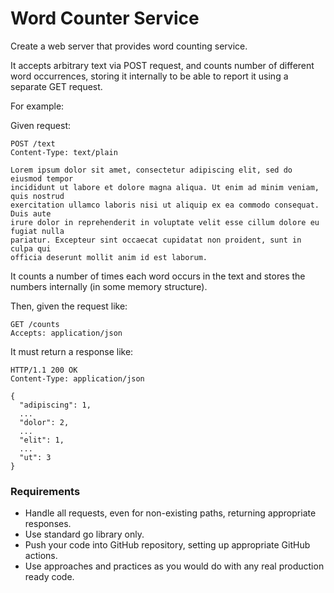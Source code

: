 Word Counter Service
====================

Create a web server that provides word counting service.

It accepts arbitrary text via POST request, and counts number of different word occurrences, storing it internally to be able to report it using a separate GET request.

For example:

Given request:
```
POST /text
Content-Type: text/plain

Lorem ipsum dolor sit amet, consectetur adipiscing elit, sed do eiusmod tempor
incididunt ut labore et dolore magna aliqua. Ut enim ad minim veniam, quis nostrud
exercitation ullamco laboris nisi ut aliquip ex ea commodo consequat. Duis aute
irure dolor in reprehenderit in voluptate velit esse cillum dolore eu fugiat nulla 
pariatur. Excepteur sint occaecat cupidatat non proident, sunt in culpa qui 
officia deserunt mollit anim id est laborum.
```
It counts a number of times each word occurs in the text and stores the numbers internally (in some memory structure).

Then, given the request like:
```
GET /counts
Accepts: application/json
```
It must return a response like:
```
HTTP/1.1 200 OK
Content-Type: application/json

{
  "adipiscing": 1,
  ...
  "dolor": 2,
  ...
  "elit": 1,
  ...
  "ut": 3
}
```

### Requirements

* Handle all requests, even for non-existing paths, returning appropriate responses. 
* Use standard go library only.
* Push your code into GitHub repository, setting up appropriate GitHub actions.
* Use approaches and practices as you would do with any real production ready code.
